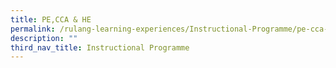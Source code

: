 ```yaml
---
title: PE,CCA & HE
permalink: /rulang-learning-experiences/Instructional-Programme/pe-cca-he
description: ""
third_nav_title: Instructional Programme
---
```


